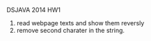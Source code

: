 DSJAVA 2014 HW1

1. read webpage texts and show them reversly
2. remove second charater in the string.
